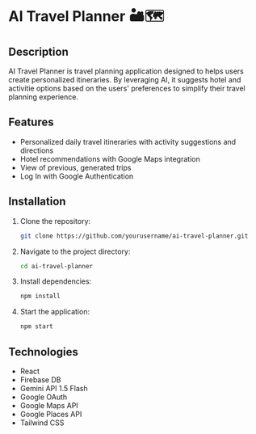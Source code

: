 # AI Travel Planner 🏜🗺

## Description

AI Travel Planner is travel planning application designed to helps users create personalized itineraries. By leveraging AI, it suggests hotel and activitie options based on the users' preferences to simplify their travel planning experience.

## Features

- Personalized daily travel itineraries with activity suggestions and directions
- Hotel recommendations with Google Maps integration
- View of previous, generated trips
- Log In with Google Authentication

## Installation

1. Clone the repository:
    ```bash
    git clone https://github.com/yourusername/ai-travel-planner.git
    ```
2. Navigate to the project directory:
    ```bash
    cd ai-travel-planner
    ```
3. Install dependencies:
    ```bash
    npm install
    ```
4. Start the application:
    ```bash
    npm start
    ```

## Technologies

- React
- Firebase DB
- Gemini API 1.5 Flash
- Google OAuth
- Google Maps API
- Google Places API
- Tailwind CSS
